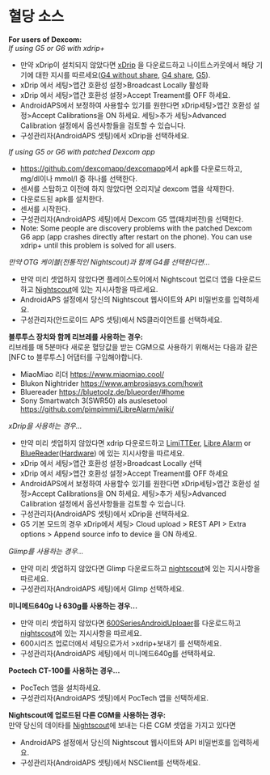 # 혈당 소스

**For users of Dexcom:**  
_If using G5 or G6 with xdrip+_  


* 만약 xDrip이 설치되지 않았다면 [xDrip](https://github.com/NightscoutFoundation/xDrip) 을 다운로드하고 나이트스카웃에서 해당 기기에 대한 지시를 따르세요([G4 without share](http://www.nightscout.info/wiki/welcome/nightscout-with-xdrip-wireless-bridge), [G4 share](http://www.nightscout.info/wiki/welcome/nightscout-with-xdrip-and-dexcom-share-wireless), [G5](http://www.nightscout.info/wiki/welcome/nightscout-with-xdrip-and-dexcom-share-wireless/xdrip-with-g5-support)).
* xDrip 에서 세팅>앱간 호환성 설정>Broadcast Locally 활성화
* xDrip 에서 세팅>앱간 호환성 설정>Accept Treament를 OFF 하세요.
* AndroidAPS에서 보정하여 사용할수 있기를 원한다면 xDrip세팅>앱간 호환성 설정>Accept Calibrations을 ON 하세요. 세팅>추가 세팅>Advanced Calibration 설정에서 옵션사항들을 검토할 수 있습니다.
* 구성관리자(AndroidAPS 셋팅)에서 xDrip을 선택하세요.

_If using G5 or G6 with patched Dexcom app_  


* <https://github.com/dexcomapp/dexcomapp>에서 apk를 다운로드하고, mg/dl이나 mmol/l 중 하나를 선택한다.
* 센서를 스탑하고 이전에 하지 않았다면 오리지날 dexcom 앱을 삭제한다.
* 다운로드된 apk를 설치한다.
* 센서를 시작한다.
* 구성관리자(AndroidAPS 세팅)에서 Dexcom G5 앱(패치버전)을 선택한다. 
* Note: Some people are discovery problems with the patched Dexcom G6 app (app crashes directly after restart on the phone). You can use xdrip+ until this problem is solved for all users.

_만약 OTG 케이블(전통적인 Nightscout)과 함께 G4를 선택한다면…_   


* 만약 미리 셋업하지 않았다면 플레이스토어에서 Nightscout 업로더 앱을 다운로드하고 [Nightscout](http://www.nightscout.info/wiki/welcome/basic-requirements)에 있는 지시사항을 따르세요. 
* AndroidAPS 설정에서 당신의 Nightscout 웹사이트와 API 비밀번호를 입력하세요.
* 구성관리자(안드로이드 APS 셋팅)에서 NS클라이언트를 선택하세요.

**블루투스 장치와 함께 리브레를 사용하는 경우:**  
리브레를 매 5분마다 새로운 혈당값을 받는 CGM으로 사용하기 위해서는 다음과 같은 [NFC to 블루투스] 어댑터를 구입해야합니다.

* MiaoMiao 리더 <https://www.miaomiao.cool/>
* Blukon Nightrider <https://www.ambrosiasys.com/howit>
* Bluereader <https://bluetoolz.de/blueorder/#home>
* Sony Smartwatch 3(SWR50) als auslesetool <https://github.com/pimpimmi/LibreAlarm/wiki/>

_xDrip을 사용하는 경우..._  


* 만약 미리 셋업하지 않았다면 xdrip 다운로드하고 [LimiTTEer](https://github.com/JoernL/LimiTTer), [Libre Alarm](https://github.com/pimpimmi/LibreAlarm/wiki) or [BlueReader](https://unendlichkeit.net/wordpress/?p=680&lang=en)([Hardware](https://bluetoolz.de/wordpress/)) 에 있는 지시사항을 따르세요.
* xDrip 에서 세팅>앱간 호환성 설정>Broadcast Locally 선택
* xDrip 에서 세팅>앱간 호환성 설정>Accept Treament를 OFF 하세요
* AndroidAPS에서 보정하여 사용할수 있기를 원한다면 xDrip세팅>앱간 호환성 설정>Accept Calibrations을 ON 하세요. 세팅>추가 세팅>Advanced Calibration 설정에서 옵션사항들을 검토할 수 있습니다.
* 구성관리자(AndroidAPS 셋팅)에서 xDrip을 선택하세요.
* G5 기본 모드의 경우 xDrip에서 세팅> Cloud upload > REST API > Extra options > Append source info to device 을 ON 하세요.

_Glimp를 사용하는 경우..._  


* 만약 미리 셋업하지 않았다면 Glimp 다운로드하고 [nightscout](http://www.nightscout.info/wiki/welcome/nightscout-for-libre)에 있는 지시사항을 따르세요.
* 구성관리자(AndroidAPS 세팅)에서 Glimp 선택하세요.

**미니메드640g 나 630g를 사용하는 경우...**  


* 만약 미리 셋업하지 않았다면 [600SeriesAndroidUploaer](http://pazaan.github.io/600SeriesAndroidUploader/)를 다운로드하고 [nightscout](http://www.nightscout.info/wiki/welcome/nightscout-and-medtronic-640g)에 있는 지시사항을 따르세요.
* 600시리즈 업로더에서 세팅으로가서 >xdrip+보내기 를 선택하세요.
* 구성관리자(AndroidAPS 세팅)에서 미니메드640g를 선택하세요.

**Poctech CT-100를 사용하는 경우...**  


* PocTech 앱을 설치하세요.
* 구성관리자(AndroidAPS 셋팅)에서 PocTech 앱을 선택하세요.

**Nightscout에 업로드된 다른 CGM을 사용하는 경우:**  
만약 당신의 데이타를 [Nightscout](http://www.nightscout.info)에 보내는 다른 CGM 셋업을 가지고 있다면  


* AndroidAPS 설정에서 당신의 Nightscout 웹사이트와 API 비밀번호를 입력하세요.
* 구성관리자(AndroidAPS 셋팅)에서 NSClient를 선택하세요.